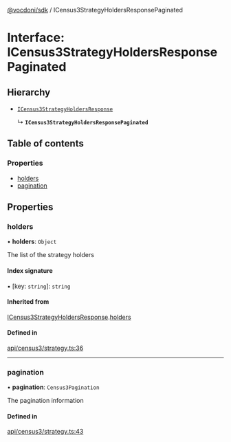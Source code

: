 [@vocdoni/sdk](/sdk) / ICensus3StrategyHoldersResponsePaginated

# Interface: ICensus3StrategyHoldersResponsePaginated

## Hierarchy

- [`ICensus3StrategyHoldersResponse`](ICensus3StrategyHoldersResponse)

  ↳ **`ICensus3StrategyHoldersResponsePaginated`**

## Table of contents

### Properties

- [holders](ICensus3StrategyHoldersResponsePaginated#holders)
- [pagination](ICensus3StrategyHoldersResponsePaginated#pagination)

## Properties

### holders

• **holders**: `Object`

The list of the strategy holders

#### Index signature

▪ [key: `string`]: `string`

#### Inherited from

[ICensus3StrategyHoldersResponse](ICensus3StrategyHoldersResponse.md).[holders](ICensus3StrategyHoldersResponse#holders)

#### Defined in

[api/census3/strategy.ts:36](https://github.com/vocdoni/vocdoni-sdk/blob/ee6390524b82e6ef535da03c0e3bb826e450e622/src/api/census3/strategy.ts#L36)

___

### pagination

• **pagination**: `Census3Pagination`

The pagination information

#### Defined in

[api/census3/strategy.ts:43](https://github.com/vocdoni/vocdoni-sdk/blob/ee6390524b82e6ef535da03c0e3bb826e450e622/src/api/census3/strategy.ts#L43)
